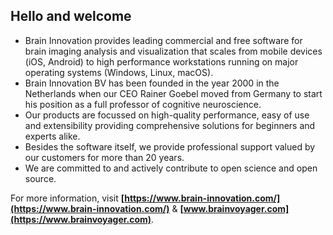 ## Hello and welcome

- Brain Innovation provides leading commercial and free software for brain imaging analysis and visualization that scales from mobile devices (iOS, Android) to high performance workstations running on major operating systems (Windows, Linux, macOS).
- Brain Innovation BV has been founded in the year 2000 in the Netherlands when our CEO Rainer Goebel moved from Germany to start his position as a full professor of cognitive neuroscience.
- Our products are focussed on high-quality performance, easy of use and extensibility providing comprehensive solutions for beginners and experts alike.
- Besides the software itself, we provide professional support valued by our customers for more than 20 years.
- We are committed to and actively contribute to open science and open source.

For more information, visit **[https://www.brain-innovation.com/](https://www.brain-innovation.com/)** & **[www.brainvoyager.com](https://www.brainvoyager.com)**.
